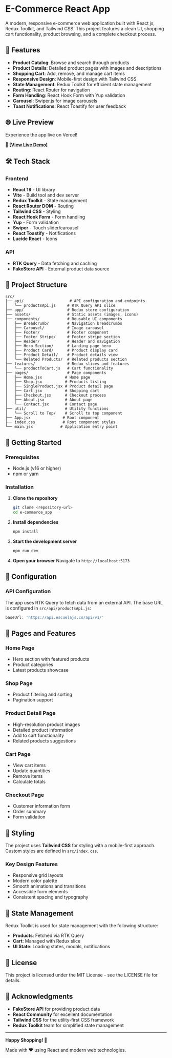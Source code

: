 # E-Commerce React App

A modern, responsive e-commerce web application built with React js, Redux Toolkit, and Tailwind CSS. This project features a clean UI, shopping cart functionality, product browsing, and a complete checkout process.

## 🚀 Features

- **Product Catalog**: Browse and search through products
- **Product Details**: Detailed product pages with images and descriptions
- **Shopping Cart**: Add, remove, and manage cart items
- **Responsive Design**: Mobile-first design with Tailwind CSS
- **State Management**: Redux Toolkit for efficient state management
- **Routing**: React Router for navigation
- **Form Handling**: React Hook Form with Yup validation
- **Carousel**: Swiper.js for image carousels
- **Toast Notifications**: React Toastify for user feedback
<!--- **SEO Friendly**: React Helmet for meta tags-->

## 🌐 Live Preview

Experience the app live on Vercel!

**🔗 [[View Live Demo]](https://your-app-name.vercel.app)**


## 🛠️ Tech Stack

### Frontend
- **React 19** - UI library
- **Vite** - Build tool and dev server
- **Redux Toolkit** - State management
- **React Router DOM** - Routing
- **Tailwind CSS** - Styling
- **React Hook Form** - Form handling
- **Yup** - Form validation
- **Swiper** - Touch slider/carousel
- **React Toastify** - Notifications
- **Lucide React** - Icons

### API
- **RTK Query** - Data fetching and caching
- **FakeStore API** - External product data source

## 📁 Project Structure

```
src/
├── api/                    # API configuration and endpoints
│   └── productsApi.js     # RTK Query API slice
├── app/                   # Redux store configuration
├── assets/                # Static assets (images, icons)
├── components/            # Reusable UI components
│   ├── Breadcrumb/        # Navigation breadcrumbs
│   ├── Carousel/          # Image carousel
│   ├── Footer/            # Footer component
│   ├── Footer Stripe/     # Footer stripe section
│   ├── Header/            # Header and navigation
│   ├── Hero Section/      # Landing page hero
│   ├── Product Card/      # Product display card
│   ├── Product Detail/    # Product details view
│   └── Related Products/  # Related products section
├── features/              # Redux slices and features
│   └── productToCart.js   # Cart functionality
├── pages/                 # Page components
│   ├── Home.jsx          # Home page
│   ├── Shop.jsx          # Products listing
│   ├── SingleProduct.jsx # Product detail page
│   ├── Cart.jsx          # Shopping cart
│   ├── Checkout.jsx      # Checkout process
│   ├── About.jsx         # About page
│   └── Contact.jsx       # Contact page
├── util/                 # Utility functions
│   └── Scroll to Top/    # Scroll to top component
├── App.jsx              # Root component
├── index.css            # Root component styles
└── main.jsx            # Application entry point
```

## 🚀 Getting Started

### Prerequisites
- Node.js (v16 or higher)
- npm or yarn

### Installation

1. **Clone the repository**
   ```bash
   git clone <repository-url>
   cd e-commerce_app
   ```

2. **Install dependencies**
   ```bash
   npm install
   ```

3. **Start the development server**
   ```bash
   npm run dev
   ```

4. **Open your browser**
   Navigate to `http://localhost:5173`

## 🔧 Configuration

### API Configuration
The app uses RTK Query to fetch data from an external API. The base URL is configured in `src/api/productsApi.js`:

```javascript
baseUrl: 'https://api.escuelajs.co/api/v1/'
```

<!--### Environment Variables
Create a `.env` file in the root directory for any environment-specific configurations:

```env
VITE_API_BASE_URL=https://api.escuelajs.co/api/v1/
```-->

## 📱 Pages and Features

### Home Page
- Hero section with featured products
- Product categories
- Latest products showcase

### Shop Page
- Product filtering and sorting
- Pagination support
<!--- Search functionality-->

### Product Detail Page
- High-resolution product images
- Detailed product information
- Add to cart functionality
- Related products suggestions

### Cart Page
- View cart items
- Update quantities
- Remove items
- Calculate totals

### Checkout Page
- Customer information form
- Order summary
- Form validation

## 🎨 Styling

The project uses **Tailwind CSS** for styling with a mobile-first approach. Custom styles are defined in `src/index.css`.

### Key Design Features
- Responsive grid layouts
- Modern color palette
- Smooth animations and transitions
- Accessible form elements
- Consistent spacing and typography

## 🔄 State Management

Redux Toolkit is used for state management with the following structure:

- **Products**: Fetched via RTK Query
- **Cart**: Managed with Redux slice
- **UI State**: Loading states, modals, notifications

<!--## 🔮 Future Enhancements

### Planned Features
- [ ] User authentication and login
- [ ] User profiles and order history
- [ ] Wishlist functionality
- [ ] Product reviews and ratings
- [ ] Advanced filtering (price, category, brand)
- [ ] Payment gateway integration
- [ ] Order tracking
- [ ] Admin panel for product management
- [ ] Multi-language support
- [ ] Dark mode toggle

### Technical Improvements
- [ ] Add unit and integration tests
- [ ] Implement caching strategies
- [ ] Add PWA capabilities
- [ ] Optimize bundle size
- [ ] Add error boundaries
- [ ] Implement lazy loading

## 🐛 Known Issues

- No known critical issues at this time
- Report bugs in the GitHub Issues section-->

## 📄 License

This project is licensed under the MIT License - see the LICENSE file for details.

## 🙏 Acknowledgments

- **FakeStore API** for providing product data
- **React Community** for excellent documentation
- **Tailwind CSS** for the utility-first CSS framework
- **Redux Toolkit** team for simplified state management

---

**Happy Shopping! 🛒**

Made with ❤️ using React and modern web technologies.
